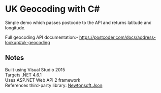 # UK Geocoding with C#
Simple demo which passes postcode to the API and returns latitude and longitude.

Full geocoding API documentation:- https://postcoder.com/docs/address-lookup#uk-geocoding

## Notes

Built using Visual Studio 2015  
Targets .NET 4.6.1  
Uses ASP.NET Web API 2 framework  
References third-party library: [Newtonsoft.Json](https://github.com/JamesNK/Newtonsoft.Json)
